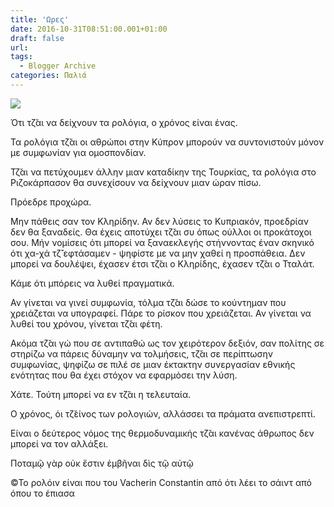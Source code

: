 ```yaml
---
title: 'Ωρες'
date: 2016-10-31T08:51:00.001+01:00
draft: false
url: 
tags:
  - Blogger Archive
categories: Παλιά
---
```


[![](https://blogger.googleusercontent.com/img/b/R29vZ2xl/AVvXsEh_st0NVojIb2NGR4tXs8CHchYx0VNvGU9Z_axfenuCHZTYvTcwF1oK0T0qTTHynN4yKRkG3A6jxrc96PuypTzgmdKdnpnk7V3gu4jRpL21rORwT1fLQV0KpGiL7mV8qYE5-7vKeNef8lQ/s320/Roloi.png)](https://blogger.googleusercontent.com/img/b/R29vZ2xl/AVvXsEh_st0NVojIb2NGR4tXs8CHchYx0VNvGU9Z_axfenuCHZTYvTcwF1oK0T0qTTHynN4yKRkG3A6jxrc96PuypTzgmdKdnpnk7V3gu4jRpL21rORwT1fLQV0KpGiL7mV8qYE5-7vKeNef8lQ/s1600/Roloi.png)

  

Ότι τζ̆αι να δείχνουν τα ρολόγια, ο χρόνος είναι ένας.

  

Τα ρολόγια τζ̆αι οι αθρώποι στην Κύπρον μπορούν να συντονιστούν μόνον με συμφωνίαν για ομοσπονδίαν.

  

Τζ̆αι να πετύχουμεν άλλην μιαν καταδίκην της Τουρκίας, τα ρολόγια στο Ριζοκάρπασον θα συνεχίσουν να δείχνουν μιαν ώραν πίσω.

  

Πρόεδρε προχώρα.

  

Μην πάθεις σαν τον Κληρίδην. Αν δεν λύσεις το Κυπριακόν, προεδρίαν δεν θα ξαναδείς. Θα έχεις αποτύχει τζ̆αι συ όπως ούλλοι οι προκάτοχοι σου. Μήν νομίσεις ότι μπορεί να ξαναεκλεγής στήννοντας έναν σκηνικό ότι χα-χά τζ̆΄εφτάσαμεν - ψηφίστε με να μην χαθεί η προσπάθεια. Δεν μπορεί να δουλέψει, έχασεν έτσι τζ̆αι ο Κληρίδης, έχασεν τζ̆αι ο Τταλάτ.

  

Κάμε ότι μπόρεις να λυθεί πραγματικά. 

  

Αν γίνεται να γινεί συμφωνία, τόλμα τζ̆αι δώσε το κούντημαν που χρειάζεται να υπογραφεί. Πάρε το ρίσκον που χρειάζεται. Αν γίνεται να λυθεί του χρόνου, γίνεται τζ̆αι φέτη.

  

Ακόμα τζ̆αι γώ που σε αντιπαθώ ως τον χειρότερον δεξιόν, σαν πολίτης σε στηρίζω να πάρεις δύναμην να τολμήσεις, τζ̆αι σε περίπτωσην συμφωνίας, ψηφίζω σε πιλέ σε μιαν έκτακτην συνεργασίαν εθνικής ενότητας που θα έχει στόχον να εφαρμόσει την λύση.

  

Χάτε. Τούτη μπορεί να εν τζ̆αι η τελευταία.

  

Ο χρόνος, όι τζ̆είνος των ρολογιών, αλλάσσει τα πράματα ανεπιστρεπτί.

  

Είναι ο δεύτερος νόμος της θερμοδυναμικής τζ̆αι κανένας άθρωπος δεν μπορεί να τον αλλάξει.

  

Ποταμῷ γὰρ οὐκ ἔστιν ἐμβῆναι δὶς τῷ αὐτῷ

  

  

  

©Το ρολόιν είναι που του Vacherin Constantin από ότι λέει το σάιντ από όπου το έπιασα
